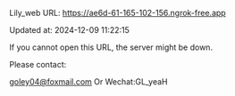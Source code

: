 Lily_web URL: https://ae6d-61-165-102-156.ngrok-free.app

Updated at: 2024-12-09 11:22:15

If you cannot open this URL, the server might be down.

Please contact: 

goley04@foxmail.com Or Wechat:GL_yeaH